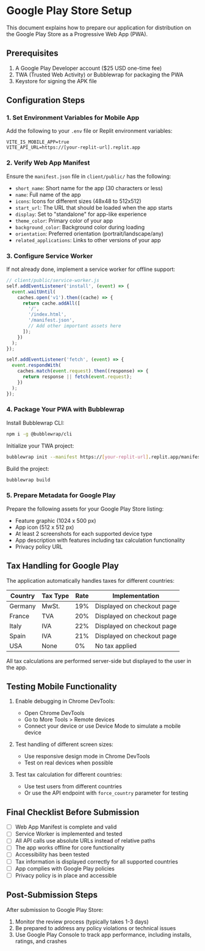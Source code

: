 # Google Play Store Setup

This document explains how to prepare our application for distribution on the Google Play Store as a Progressive Web App (PWA).

## Prerequisites

1. A Google Play Developer account ($25 USD one-time fee)
2. TWA (Trusted Web Activity) or Bubblewrap for packaging the PWA
3. Keystore for signing the APK file

## Configuration Steps

### 1. Set Environment Variables for Mobile App

Add the following to your `.env` file or Replit environment variables:

```
VITE_IS_MOBILE_APP=true
VITE_API_URL=https://[your-replit-url].replit.app
```

### 2. Verify Web App Manifest

Ensure the `manifest.json` file in `client/public/` has the following:

- `short_name`: Short name for the app (30 characters or less)
- `name`: Full name of the app
- `icons`: Icons for different sizes (48x48 to 512x512)
- `start_url`: The URL that should be loaded when the app starts
- `display`: Set to "standalone" for app-like experience
- `theme_color`: Primary color of your app
- `background_color`: Background color during loading
- `orientation`: Preferred orientation (portrait/landscape/any)
- `related_applications`: Links to other versions of your app

### 3. Configure Service Worker

If not already done, implement a service worker for offline support:

```javascript
// client/public/service-worker.js
self.addEventListener('install', (event) => {
  event.waitUntil(
    caches.open('v1').then((cache) => {
      return cache.addAll([
        '/',
        '/index.html',
        '/manifest.json',
        // Add other important assets here
      ]);
    })
  );
});

self.addEventListener('fetch', (event) => {
  event.respondWith(
    caches.match(event.request).then((response) => {
      return response || fetch(event.request);
    })
  );
});
```

### 4. Package Your PWA with Bubblewrap

Install Bubblewrap CLI:

```bash
npm i -g @bubblewrap/cli
```

Initialize your TWA project:

```bash
bubblewrap init --manifest https://[your-replit-url].replit.app/manifest.json
```

Build the project:

```bash
bubblewrap build
```

### 5. Prepare Metadata for Google Play

Prepare the following assets for your Google Play Store listing:
- Feature graphic (1024 x 500 px)
- App icon (512 x 512 px)
- At least 2 screenshots for each supported device type
- App description with features including tax calculation functionality
- Privacy policy URL

## Tax Handling for Google Play

The application automatically handles taxes for different countries:

| Country | Tax Type | Rate | Implementation |
|---------|----------|------|----------------|
| Germany | MwSt. | 19% | Displayed on checkout page |
| France | TVA | 20% | Displayed on checkout page |
| Italy | IVA | 22% | Displayed on checkout page |
| Spain | IVA | 21% | Displayed on checkout page |
| USA | None | 0% | No tax applied |

All tax calculations are performed server-side but displayed to the user in the app.

## Testing Mobile Functionality

1. Enable debugging in Chrome DevTools:
   - Open Chrome DevTools
   - Go to More Tools > Remote devices
   - Connect your device or use Device Mode to simulate a mobile device

2. Test handling of different screen sizes:
   - Use responsive design mode in Chrome DevTools
   - Test on real devices when possible

3. Test tax calculation for different countries:
   - Use test users from different countries
   - Or use the API endpoint with `force_country` parameter for testing

## Final Checklist Before Submission

- [ ] Web App Manifest is complete and valid
- [ ] Service Worker is implemented and tested
- [ ] All API calls use absolute URLs instead of relative paths
- [ ] The app works offline for core functionality
- [ ] Accessibility has been tested
- [ ] Tax information is displayed correctly for all supported countries
- [ ] App complies with Google Play policies
- [ ] Privacy policy is in place and accessible

## Post-Submission Steps

After submission to Google Play Store:

1. Monitor the review process (typically takes 1-3 days)
2. Be prepared to address any policy violations or technical issues
3. Use Google Play Console to track app performance, including installs, ratings, and crashes